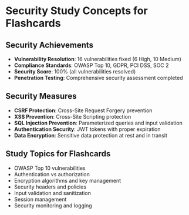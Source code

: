 # Security Study Concepts for Flashcards

## Security Achievements
- **Vulnerability Resolution**: 16 vulnerabilities fixed (6 High, 10 Medium)
- **Compliance Standards**: OWASP Top 10, GDPR, PCI DSS, SOC 2
- **Security Score**: 100% (all vulnerabilities resolved)
- **Penetration Testing**: Comprehensive security assessment completed

## Security Measures
- **CSRF Protection**: Cross-Site Request Forgery prevention
- **XSS Prevention**: Cross-Site Scripting protection
- **SQL Injection Prevention**: Parameterized queries and input validation
- **Authentication Security**: JWT tokens with proper expiration
- **Data Encryption**: Sensitive data protection at rest and in transit

## Study Topics for Flashcards
- OWASP Top 10 vulnerabilities
- Authentication vs authorization
- Encryption algorithms and key management
- Security headers and policies
- Input validation and sanitization
- Session management
- Security monitoring and logging

